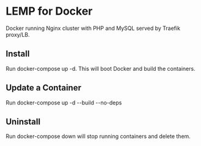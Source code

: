 # LEMP for Docker
Docker running Nginx cluster with PHP and MySQL served by Traefik proxy/LB.

## Install
Run docker-compose up -d. This will boot Docker and build the containers.

## Update a Container
Run docker-compose up -d --build --no-deps <service>

## Uninstall
Run docker-compose down will stop running containers and delete them. 
